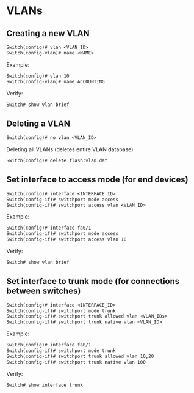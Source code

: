# VLANs

## Creating a new VLAN

```txt
Switch(config)# vlan <VLAN_ID>
Switch(config-vlan)# name <NAME>
```

Example:

```txt
Switch(config)# vlan 10
Switch(config-vlan)# name ACCOUNTING
```

Verify:

```txt
Switch# show vlan brief
```

## Deleting a VLAN

```txt
Switch(config)# no vlan <VLAN_ID>
```

Deleting all VLANs (deletes entire VLAN database)

```txt
Switch(config)# delete flash:vlan.dat
```

## Set interface to access mode (for end devices)

```txt
Switch(config)# interface <INTERFACE_ID>
Switch(config-if)# switchport mode access
Switch(config-if)# switchport access vlan <VLAN_ID>
```

Example:

```txt
Switch(config)# interface fa0/1
Switch(config-if)# switchport mode access
Switch(config-if)# switchport access vlan 10
```

Verify:

```txt
Switch# show vlan brief
```

## Set interface to trunk mode (for connections between switches)

```txt
Switch(config)# interface <INTERFACE_ID>
Switch(config-if)# switchport mode trunk
Switch(config-if)# switchport trunk allowed vlan <VLAN_IDs>
Switch(config-if)# switchport trunk native vlan <VLAN_ID>
```

Example:

```txt
Switch(config)# interface fa0/1
Switch(config-if)# switchport mode trunk
Switch(config-if)# switchport trunk allowed vlan 10,20
Switch(config-if)# switchport trunk native vlan 100
```

Verify:

```txt
Switch# show interface trunk
```
